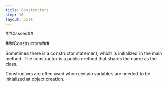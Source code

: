 ```yaml
---
title: Constructors
step: 10
layout: post
---
```


##Classes##

###Constructors###

Sometimes there is a constructor statement, which is initialized in the main method. The constructor is a public method that
shares the name as the class.

<script src="https://gist.github.com/madhephaestus/73838539848fc348c380.js"></script>

Constructors are often used when certain variables are needed to be initialized at object creation.
